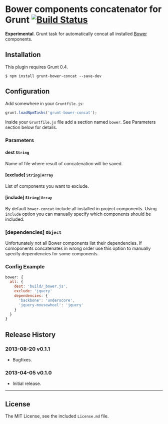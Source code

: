 # Bower components concatenator for Grunt [![Build Status](https://travis-ci.org/sapegin/grunt-bower-concat.png)](https://travis-ci.org/sapegin/grunt-bower-concat)

**Experimental**. Grunt task for automatically concat all installed [Bower](https://github.com/twitter/bower) components.


## Installation

This plugin requires Grunt 0.4.

```
$ npm install grunt-bower-concat --save-dev
```


## Configuration

Add somewhere in your `Gruntfile.js`:

```javascript
grunt.loadNpmTasks('grunt-bower-concat');
```

Inside your `Gruntfile.js` file add a section named `bower`. See Parameters section below for details.


### Parameters

#### dest `String`

Name of file where result of concatenation will be saved.

#### [exclude] `String|Array`

List of components you want to exclude.

#### [include] `String|Array`

By default `bower-concat` include all installed in project components. Using `include` option you can manually specify which components should be included.

### [dependencies] `Object`

Unfortunately not all Bower components list their dependencies. If comoponents concatenates in wrong order use this option to manually specify dependencies for some components.


### Config Example

``` javascript
bower: {
  all: {
    dest: 'build/_bower.js',
    exclude: 'jquery'
    dependencies: {
      'backbone': 'underscore',
      'jquery-mousewheel': 'jquery'
    }
  }
}
```

## Release History

### 2013-08-20 v0.1.1

* Bugfixes.

### 2013-04-05 v0.1.0

* Initial release.

---

## License

The MIT License, see the included `License.md` file.
